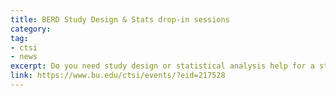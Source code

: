 ```yaml
---
title: BERD Study Design & Stats drop-in sessions
category:
tag:
- ctsi
- news
excerpt: Do you need study design or statistical analysis help for a study plan, grant proposal or manuscript submission? CTSI BERD offers free drop-in sessions!  
link: https://www.bu.edu/ctsi/events/?eid=217528
---
```

